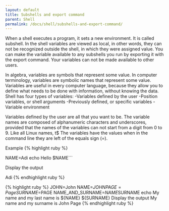 ```yaml
---
layout: default
title: Subshells and export command        
parent: Shell
permalink: /docs/shell/subshells-and-export-command/
---
```



When a shell executes a program, it sets a new environment.
It is called subshell.
In the shell variables are viewed as local, in other words, they can not be recognized outside the shell, in which they were assigned value.
You can make the variable available to any subshells you run by exporting it with the export command.
Your variables can not be made available to other users.

In algebra, variables are symbols that represent some value.
In computer terminology, variables are symbolic names that represent some value.
Variables are useful in every computer language, because they allow you to define what needs to be done with information, without knowing the data.
Shell has four types of variables:
-Variables defined by the user
-Position variables, or shell arguments
-Previously defined, or specific variables
-Variable environment

Variables defined by the user are all that you want to be.
The variable names are composed of alphanumeric characters and underscores, provided that the names of the variables can not start from a digit from 0 to 9. Like all Linux names, t$
The variables have the values when in the command line they are left of the equals sign (=).

Example
{% highlight ruby %}

NAME=Adi
echo Hello $NAME```

Display the output

Adi
{% endhighlight ruby %}

{% highlight ruby %}
JOHN=John
NAME=$JOHN
PAGE=Page
SURNAME=$PAGE
NAME_AND_SURNAME=$NAME$SURNAME
echo My name and my last name is ${NAME} ${SURNAME}
Display the output
My name and my surname is John Page
{% endhighlight ruby %}
